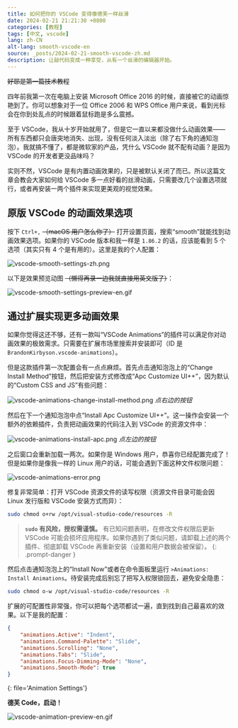 ```yaml
---
title: 如何把你的 VSCode 变得像德芙一样丝滑
date: 2024-02-21 21:21:30 +0800
categories: [教程]
tags: [中文, vscode]
lang: zh-CN
alt-lang: smooth-vscode-en
source: _posts/2024-02-21-smooth-vscode-zh.md
description: 让敲代码变成一种享受，从有一个丝滑的编辑器开始。
---
```


~~好耶是第一篇技术教程~~

四年前我第一次在电脑上安装 Microsoft Office 2016 的时候，直接被它的动画惊艳到了。你可以想象对于一位 Office 2006 和 WPS Office 用户来说，看到光标会在你到处乱点的时候跟着鼠标跑是多么震撼。

至于 VSCode，我从十岁开始就用了，但是它一直以来都没做什么动画效果——所有东西都只会唐突地消失、出现，没有任何淡入淡出（除了右下角的通知泡泡）。我就搞不懂了，都是微软家的产品，凭什么 VSCode 就不配有动画？是因为 VSCode 的开发者更没品味吗？

实则不然，VSCode 是有内置动画效果的，只是被默认关闭了而已。所以这篇文章会教会大家如何给 VSCode 多一点好看的丝滑动画，只需要改几个设置选项就行，或者再安装一两个插件来实现更美观的视觉效果。

## 原版 VSCode 的动画效果选项

按下 `Ctrl+,` ~~（macOS 用户怎么你了）~~ 打开设置页面，搜索“smooth”就能找到动画效果选项。如果你的 VSCode 版本和我一样是 `1.86.2` 的话，应该能看到 5 个选项（其实只有 4 个是有用的）。这里是我的个人配置：

![vscode-smooth-settings-zh.png](https://storage.live.com/items/5FA5DFAE47A544F!121372:/vscode-smooth-settings-zh.png?authkey=%21AC_KgUZjY4lFAV8)

以下是效果预览动图 ~~（懒得再录一边我就直接用英文版了）~~：

![vscode-smooth-settings-preview-en.gif](https://storage.live.com/items/5FA5DFAE47A544F!121370:/vscode-smooth-settings-preview-en.gif?authkey=%21AC_KgUZjY4lFAV8)

## 通过扩展实现更多动画效果

如果你觉得这还不够，还有一款叫“VSCode Animations”的插件可以满足你对动画效果的极致需求。只需要在扩展市场里搜索并安装即可（ID 是`BrandonKirbyson.vscode-animations`）。

但是这款插件第一次配置会有一点点麻烦。首先点击通知泡泡上的“Change Install Method”按钮，然后把安装方式修改成“Apc Customize UI++”，因为默认的“Custom CSS and JS”有些问题：

![vscode-animations-change-install-method.png](https://storage.live.com/items/5FA5DFAE47A544F!121366:/vscode-animations-change-install-method.png?authkey=%21AC_KgUZjY4lFAV8)
_点右边的按钮_

然后在下一个通知泡泡中点“Install Apc Customize UI++”。这一操作会安装一个额外的依赖插件，负责把动画效果的代码注入到 VSCode 的资源文件中：

![vscode-animations-install-apc.png](https://storage.live.com/items/5FA5DFAE47A544F!121368:/vscode-animations-install-apc.png?authkey=%21AC_KgUZjY4lFAV8)
_点左边的按钮_

之后窗口会重新加载一两次。如果你是 Windows 用户，恭喜你已经配置完成了！但是如果你是像我一样的 Linux 用户的话，可能会遇到下面这种文件权限问题：

![vscode-animations-error.png](https://storage.live.com/items/5FA5DFAE47A544F!121367:/vscode-animations-error.png?authkey=%21AC_KgUZjY4lFAV8)

修复非常简单：打开 VSCode 资源文件的读写权限（资源文件目录可能会因 Linux 发行版和 VSCode 安装方式而异）：

```bash
sudo chmod o+rw /opt/visual-studio-code/resources -R
```

<!-- prettier-ignore-start -->
> **`sudo` 有风险，授权需谨慎。** 有已知问题表明，在修改文件权限后更新 VSCode 可能会损坏应用程序。如果你遇到了类似问题，请卸载上述的两个插件、彻底卸载 VSCode 再重新安装（设置和用户数据会被保留）。
{: .prompt-danger }
<!-- prettier-ignore-end -->

然后点击通知泡泡上的“Install Now”或者在命令面板里运行 `>Animations: Install Animations`。待安装完成后别忘了把写入权限锁回去，避免安全隐患：

```bash
sudo chmod o-w /opt/visual-studio-code/resources -R
```

扩展的可配置性非常强，你可以把每个选项都试一遍，直到找到自己最喜欢的效果。以下是我的配置：

<!--prettier-ignore-start-->
```json
{
    "animations.Active": "Indent",
    "animations.Command-Palette": "Slide",
    "animations.Scrolling": "None",
    "animations.Tabs": "Slide",
    "animations.Focus-Dimming-Mode": "None",
    "animations.Smooth-Mode": true
}
```
{: file='Animation Settings'}
<!--prettier-ignore-end-->

**德芙 Code，启动！**

![vscode-animation-preview-en.gif](https://storage.live.com/items/5FA5DFAE47A544F!121371:/vscode-animation-preview-en.gif?authkey=%21AC_KgUZjY4lFAV8)
